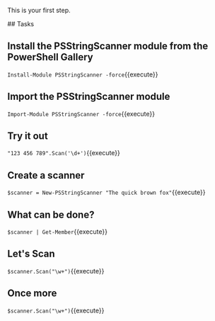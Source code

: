 This is your first step.

## Tasks

## Install the PSStringScanner module from the PowerShell Gallery

`Install-Module PSStringScanner -force`{{execute}}

## Import the PSStringScanner module

`Import-Module PSStringScanner -force`{{execute}}

## Try it out

`"123 456 789".Scan('\d+')`{{execute}}

## Create a scanner

`$scanner = New-PSStringScanner "The quick brown fox"`{{execute}}

## What can be done?

`$scanner | Get-Member`{{execute}}

## Let's Scan

`$scanner.Scan("\w+")`{{execute}}

## Once more

`$scanner.Scan("\w+")`{{execute}}

